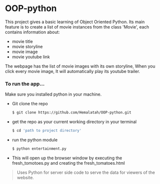 # OOP-python
This project gives a basic learning of Object Oriented Python. 
Its main feature is to create a list of movie instances from the class 'Movie', each contains information about:
* movie title
* movie storyline
* movie image
* movie youtube link

The webpage has the list of movie images with its own storyline, When you click every movie image, It will automatically play its youtube trailer.

### To run the app...
Make sure you installed python in your machine.
* Git clone the repo
    ```sh
    $ git clone https://github.com/Hemalatah/OOP-python.git
    ```
* get the repo as your current working directory in your terminal 
     ```sh
    $ cd 'path to project directory'
    ```
* run the python module
     ```sh
    $ python entertainment.py
    ```
* This will open up the browser window by executing the fresh_tomotoes.py and creating the fresh_tomatoes.html

> Uses Python for server side code to serve the data for viewers of the website.
